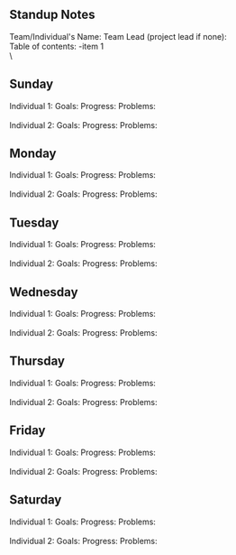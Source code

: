 ## Standup Notes
Team/Individual's Name:
Team Lead (project lead if none):\
Table of contents:
-item 1
\
\
## Sunday
Individual 1:
Goals:
Progress:
Problems:
\
\
Individual 2:
Goals:
Progress:
Problems:

## Monday
Individual 1:
Goals:
Progress:
Problems:
\
\
Individual 2:
Goals:
Progress:
Problems:

## Tuesday
Individual 1:
Goals:
Progress:
Problems:
\
\
Individual 2:
Goals:
Progress:
Problems:

## Wednesday
Individual 1:
Goals:
Progress:
Problems:
\
\
Individual 2:
Goals:
Progress:
Problems:

## Thursday
Individual 1:
Goals:
Progress:
Problems:
\
\
Individual 2:
Goals:
Progress:
Problems:

## Friday
Individual 1:
Goals:
Progress:
Problems:
\
\
Individual 2:
Goals:
Progress:
Problems:

## Saturday
Individual 1:
Goals:
Progress:
Problems:
\
\
Individual 2:
Goals:
Progress:
Problems:
